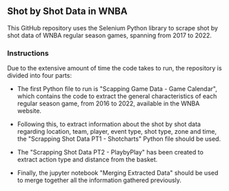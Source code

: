 ## Shot by Shot Data in WNBA
This GitHub repository uses the Selenium Python library to scrape shot by shot data of WNBA regular season games, spanning from 2017 to 2022.

### Instructions
Due to the extensive amount of time the code takes to run, the repository is divided into four parts:

- The first Python file to run is "Scapping Game Data - Game Calendar", which contains the code to extract the general characteristics of each regular season game, from 2016 to 2022, available in the WNBA website. 

- Following this, to extract information about the shot by shot data regarding location, team, player, event type, shot type, zone and time, the "Scrapping Shot Data PT1 - Shotcharts" Python file should be used.
  
- The "Scrapping Shot Data PT2 - PlaybyPlay" has been created to extract action type and distance from the basket.

- Finally, the jupyter notebook "Merging Extracted Data" should be used to merge together all the information gathered previously.
